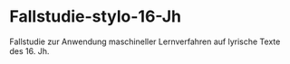 # Fallstudie-stylo-16-Jh
Fallstudie zur Anwendung maschineller Lernverfahren auf lyrische Texte des 16. Jh. 
